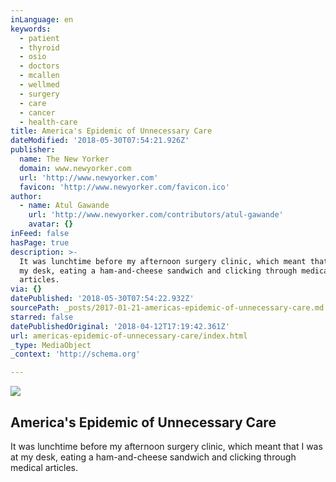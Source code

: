 ```yaml
---
inLanguage: en
keywords:
  - patient
  - thyroid
  - osio
  - doctors
  - mcallen
  - wellmed
  - surgery
  - care
  - cancer
  - health-care
title: America's Epidemic of Unnecessary Care
dateModified: '2018-05-30T07:54:21.926Z'
publisher:
  name: The New Yorker
  domain: www.newyorker.com
  url: 'http://www.newyorker.com'
  favicon: 'http://www.newyorker.com/favicon.ico'
author:
  - name: Atul Gawande
    url: 'http://www.newyorker.com/contributors/atul-gawande'
    avatar: {}
inFeed: false
hasPage: true
description: >-
  It was lunchtime before my afternoon surgery clinic, which meant that I was at
  my desk, eating a ham-and-cheese sandwich and clicking through medical
  articles.
via: {}
datePublished: '2018-05-30T07:54:22.932Z'
sourcePath: _posts/2017-01-21-americas-epidemic-of-unnecessary-care.md
starred: false
datePublishedOriginal: '2018-04-12T17:19:42.361Z'
url: americas-epidemic-of-unnecessary-care/index.html
_type: MediaObject
_context: 'http://schema.org'

---
```

<article style=""><img src="https://imgflo.herokuapp.com/graph/2b2431f8e7ba7b0/0273c760845593daafe003cad814439d/noop.jpg?input=http%3A%2F%2Fwww.newyorker.com%2Fwp-content%2Fuploads%2F2015%2F05%2F150511_r26484-1200-630-29123525.jpg" /><h1>America's Epidemic of Unnecessary Care</h1><p>It was lunchtime before my afternoon surgery clinic, which meant that I was at my desk, eating a ham-and-cheese sandwich and clicking through medical articles.</p></article>